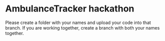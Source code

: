 # AmbulanceTracker hackathon 


Please create a folder with your names and upload your code into that branch.
If you are working together, create a branch with both your names together. 
